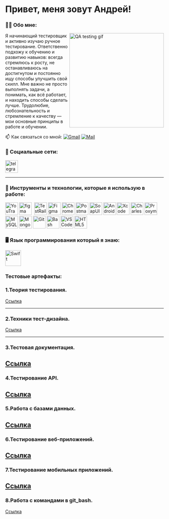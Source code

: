 # Привет, меня зовут Андрей!


### 👨‍💻 Обо мне:
<img align="right" src="https://media1.tenor.com/m/6tY2tj6fQM8AAAAC/roblox-mutation.gif" height="300" alt="QA testing gif">

Я начинающий тестировщик и активно изучаю ручное тестирование. Ответственно подхожу к обучению и развитию навыков: всегда стремлюсь к росту, не останавливаюсь на достигнутом и постоянно ищу способы улучшить свой скилл. Мне важно не просто выполнять задачи, а понимать, как всё работает, и находить способы сделать лучше. Трудолюбие, любознательность и стремление к качеству — мои основные принципы в работе и обучении.

 📫 Как связаться со мной: [![Gmail](https://img.shields.io/badge/-Gmail-orange?style=flat&logo=Gmail&logoColor=white)](mailto:aandreydoroshev1995@gmail.com) [![Mail](https://img.shields.io/badge/-Mail-red?style=flat&logo=Mail&logoColor=white)](malito:aandreydoroshev1995@mail.ru) 

### 🤝 Социальные сети:

  <div id="badges">
   <!-- <a href="" target="_blank">
      <img src="https://cdn-icons-png.flaticon.com/512/2504/2504799.png" width="40" height="40" alt="linkedin" />
    </a> -->
    <a href="https://t.me/levi_acke" target="_blank">
      <img src="https://cdn-icons-png.flaticon.com/512/2111/2111646.png" width="40" height="40" alt="telegram" />
    </a>
  </div>

---

### 🧰 Инструменты и технологии, которые я использую в работе:

<div>
  <!-- <img src="https://cdn.jsdelivr.net/gh/devicons/devicon/icons/jira/jira-original.svg" title="jira" alt="jira" width="40" height="40"/>&nbsp
  <img src="https://upload.wikimedia.org/wikipedia/commons/thumb/8/8d/YouTrack_Icon.svg/1024px-YouTrack_Icon.svg.png?20200803082248" title="youtrack" alt="youtrack" width="40" height="40"/>&nbsp --> 
  <img src="https://upload.wikimedia.org/wikipedia/commons/thumb/8/8d/YouTrack_Icon.svg/1024px-YouTrack_Icon.svg.png" title="YouTrack" alt="YouTrack" width="40" height="40"/>
  <img src="https://cdn.jsdelivr.net/gh/devicons/devicon/icons/figma/figma-original.svg" title="figma" alt="figma" width="40" height="40"/>&nbsp
  <img src="https://codahosted.io/packs/21236/unversioned/assets/LOGO/ba1091c59bab89cd2fd0f289622731fe16113d7b00905abe64759c313a4b73b76c1b0426076ed76cb74752234c734131df46992d5b8b48fc13e264240e4f7119f736cfeb64df36ded54b5cbf6198b9cadedf18dd0cac5c7dbcd16e6336c29363cd1292ba" title="TestRail" alt="TestRail" width="40" height="40"/>
  <img src="https://cdn.jsdelivr.net/gh/devicons/devicon/icons/figma/figma-original.svg" title="Figma" alt="Figma" width="40" height="40"/>
  <img src="https://d33wubrfki0l68.cloudfront.net/38b5c953a4667366685d55db55d057c86db1fc54/a0fdc/static/acae6b24d940347661ca901ea07f47c1/chrome-dev-logo-icon.png" title="Chrome DevTools" alt="Chrome DevTools" width="40" height="40"/>
  <img src="https://www.svgrepo.com/show/354202/postman-icon.svg" title="Postman" alt="Postman" width="40" height="40"/>
  <img src="https://encrypted-tbn0.gstatic.com/images?q=tbn:ANd9GcTDLj-17hLuPse4K5lo4VLNFRn89rjLSB-KKIZMdNjB0Q&s" title="SoapUI" alt="SoapUI" width="40" height="40"/>
  <img src="https://cdn.jsdelivr.net/gh/devicons/devicon/icons/androidstudio/androidstudio-original.svg" title="Android Studio" alt="Android Studio" width="40" height="40"/>
  <img src="https://cdn.jsdelivr.net/gh/devicons/devicon/icons/xcode/xcode-original.svg" title="Xcode" alt="Xcode" width="40" height="40"/>
  <img src="https://64.media.tumblr.com/c40e81596f30adf8690ee26aa12e888f/tumblr_inline_ob8z21ogTu1r2onau_400.png" title="Charles Proxy" alt="Charles Proxy" width="40" height="40"/>
  <img src="https://ph-files.imgix.net/f1aba60e-b071-4afd-bde6-7c123853a3ae.png?auto=format" title="Proxyman" alt="Proxyman" width="40" height="40"/>
  <img src="https://cdn.jsdelivr.net/gh/devicons/devicon/icons/mysql/mysql-original.svg" title="MySQL" alt="MySQL" width="40" height="40"/>
  <img src="https://cdn.jsdelivr.net/gh/devicons/devicon/icons/mongodb/mongodb-original.svg" title="MongoDB" alt="MongoDB" width="40" height="40"/>
  <img src="https://cdn.jsdelivr.net/gh/devicons/devicon/icons/git/git-original.svg" title="Git" alt="Git" width="40" height="40"/>
  <img src="https://upload.wikimedia.org/wikipedia/commons/thumb/4/4b/Bash_Logo_Colored.svg/1024px-Bash_Logo_Colored.svg.png" title="Bash" alt="Bash" width="40" height="40"/>
  <img src="https://cdn.jsdelivr.net/gh/devicons/devicon/icons/vscode/vscode-original.svg" title="VS Code" alt="VS Code" width="40" height="40"/>
  <img src="https://cdn-icons-png.flaticon.com/512/919/919827.png" title="HTML5" alt="HTML5" width="40" height="40"/>
</div>

### 🖥️ Язык программирования который я знаю:
   <img src="https://img.shields.io/badge/-Swift-F05138?style=flat-square&logo=swift&logoColor=white" title="Swift" alt="Swift" width="50" height="50"/>

### Тестовые артефакты:
### 1.Теория тестирования.
<a href="https://github.com/LeviIos/Theory">Ссылка</a>

---
### 2.Техники тест-дизайна.
<a href="https://github.com/LeviIos/Design">Ссылка</a>

---
### 3.Тестовая документация.
<a href="https://github.com/LeviIos/Docs">Ссылка</a>
---

### 4.Тестирование API.
<a href="https://github.com/LeviIos/Api">Ссылка</a>
---

### 5.Работа с базами данных.
<a href="https://github.com/LeviIos/Database">Ссылка</a>
---

### 6.Тестирование веб-приложений.
<a href="https://github.com/LeviIos/Web">Ссылка</a>
---

### 7.Тестирование мобильных приложений.
<a href="https://github.com/LeviIos/Mobile">Ссылка</a>
---

### 8.Работа с командами в git_bash.
<a href="https://github.com/LeviIos/git_bash">Ссылка</a>

<!-- [![Telegram](https://img.shields.io/badge/Telegram-blue?style=flat&logo=Telegram&logoColor=white)](https://t.me/levi_acke) --!>
